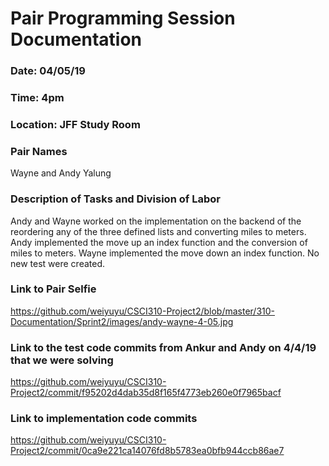 # Pair Programming Session Documentation

### Date: 04/05/19
### Time: 4pm
### Location: JFF Study Room

### Pair Names
Wayne and Andy Yalung

### Description of Tasks and Division of Labor
Andy and Wayne worked on the implementation on the backend of the reordering any of the three defined lists and converting miles to meters. 
Andy implemented the move up an index function and the conversion of miles to meters. Wayne implemented the move down an index
function. No new test were created.

### Link to Pair Selfie

https://github.com/weiyuyu/CSCI310-Project2/blob/master/310-Documentation/Sprint2/images/andy-wayne-4-05.jpg

### Link to the test code commits from Ankur and Andy on 4/4/19 that we were solving

https://github.com/weiyuyu/CSCI310-Project2/commit/f95202d4dab35d8f165f4773eb260e0f7965bacf

### Link to implementation code commits

https://github.com/weiyuyu/CSCI310-Project2/commit/0ca9e221ca14076fd8b5783ea0bfb944ccb86ae7